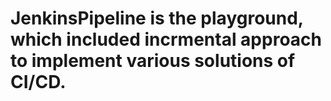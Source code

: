 # JenkinsPipeline is the playground, which included incrmental approach to implement various solutions of CI/CD.
